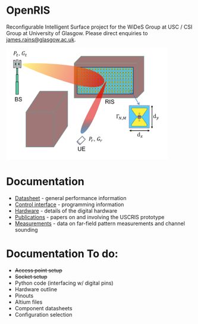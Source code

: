 # OpenRIS
Reconfigurable Intelligent Surface project for the WiDeS Group at USC / CSI Group at University of Glasgow. Please direct enquiries to james.rains@glasgow.ac.uk.

<img src="datasheet/images/system_model_bg.png" height="300" />

# Documentation

- [Datasheet](https://github.com/jimrains/USCRIS/tree/main/datasheet) - general performance information
- [Control interface](https://github.com/jimrains/USCRIS/tree/main/control) - programming information
- [Hardware](https://github.com/jimrains/USCRIS/tree/main/hardware) - details of the digital hardware
- [Publications](https://github.com/jimrains/USCRIS/tree/main/publications) - papers on and involving the USCRIS prototype
- [Measurements](https://github.com/jimrains/USCRIS/tree/main/measurements) - data on far-field pattern measurements and channel sounding

# Documentation To do:
- ~~Access point setup~~
- ~~Socket setup~~
- Python code (interfacing w/ digital pins)
- Hardware outline
- Pinouts
- Altium files
- Component datasheets
- Configuration selection
